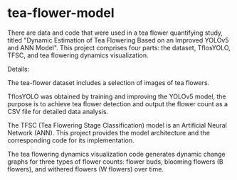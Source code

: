 # tea-flower-model
There are data and code that were used in a tea flower quantifying study, titled "Dynamic Estimation of Tea Flowering Based on an Improved YOLOv5 and ANN Model".
This project comprises four parts: the dataset, TflosYOLO, TFSC, and tea flowering dynamics visualization.

Details:

The tea-flower dataset includes a selection of images of tea flowers. 

TflosYOLO was obtained by training and improving the YOLOv5 model, the purpose is to achieve tea flower detection and output the flower count as a CSV file for detailed data analysis.

The TFSC (Tea Flowering Stage Classification) model is an Artificial Neural Network (ANN). This project provides the model architecture and the corresponding code for its implementation.

The tea flowering dynamics visualization code generates dynamic change graphs for three types of flower counts: flower buds, blooming flowers (B flowers), and withered flowers (W flowers) over time.

